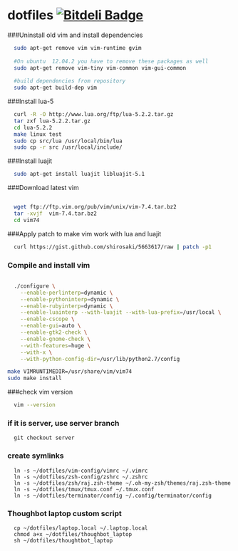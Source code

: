 dotfiles [![Bitdeli Badge](https://d2weczhvl823v0.cloudfront.net/rajanand02/dotfiles/trend.png)](https://bitdeli.com/free "Bitdeli Badge")
=========
###Uninstall old vim and install dependencies 
```bash
  sudo apt-get remove vim vim-runtime gvim 
  
  #On ubuntu  12.04.2 you have to remove these packages as well
  sudo apt-get remove vim-tiny vim-common vim-gui-common
  
  #build dependencies from repository
  sudo apt-get build-dep vim
```
###Install lua-5
```bash
  curl -R -O http://www.lua.org/ftp/lua-5.2.2.tar.gz
  tar zxf lua-5.2.2.tar.gz
  cd lua-5.2.2
  make linux test
  sudo cp src/lua /usr/local/bin/lua
  sudo cp -r src /usr/local/include/
```
###Install luajit
```bash
  sudo apt-get install luajit libluajit-5.1
```
###Download latest vim
```bash

  wget ftp://ftp.vim.org/pub/vim/unix/vim-7.4.tar.bz2
  tar -xvjf  vim-7.4.tar.bz2
  cd vim74
```
###Apply patch to make vim work with lua and luajit
```bash
  curl https://gist.github.com/shirosaki/5663617/raw | patch -p1
```
### Compile and install vim
```bash

  ./configure \
    --enable-perlinterp=dynamic \
    --enable-pythoninterp=dynamic \
    --enable-rubyinterp=dynamic \
    --enable-luainterp --with-luajit --with-lua-prefix=/usr/local \
    --enable-cscope \
    --enable-gui=auto \
    --enable-gtk2-check \
    --enable-gnome-check \
    --with-features=huge \
    --with-x \
    --with-python-config-dir=/usr/lib/python2.7/config

make VIMRUNTIMEDIR=/usr/share/vim/vim74
sudo make install
```

###check vim version
```bash
  vim --version
```

### if it is server, use server branch
```
  git checkout server
```

### create symlinks
```
  ln -s ~/dotfiles/vim-config/vimrc ~/.vimrc
  ln -s ~/dotfiles/zsh-config/zshrc ~/.zshrc
  ln -s ~/dotfiles/zsh/raj.zsh-theme ~/.oh-my-zsh/themes/raj.zsh-theme
  ln -s ~/dotfiles/tmux/tmux.conf ~/.tmux.conf
  ln -s ~/dotfiles/terminator/config ~/.config/terminator/config
```
### Thoughbot laptop custom script
```
  cp ~/dotfiles/laptop.local ~/.laptop.local
  chmod a+x ~/dotfiles/thoughbot_laptop
  sh ~/dotfiles/thoughtbot_laptop
```
